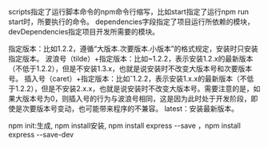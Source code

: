 scripts指定了运行脚本命令的npm命令行缩写，比如start指定了运行npm run start时，所要执行的命令。
dependencies字段指定了项目运行所依赖的模块，devDependencies指定项目开发所需要的模块。

指定版本：比如1.2.2，遵循“大版本.次要版本.小版本”的格式规定，安装时只安装指定版本。
波浪号（tilde）+指定版本：比如~1.2.2，表示安装1.2.x的最新版本（不低于1.2.2），但是不安装1.3.x，也就是说安装时不改变大版本号和次要版本号。
插入号（caret）+指定版本：比如ˆ1.2.2，表示安装1.x.x的最新版本（不低于1.2.2），但是不安装2.x.x，也就是说安装时不改变大版本号。需要注意的是，如果大版本号为0，则插入号的行为与波浪号相同，这是因为此时处于开发阶段，即使是次要版本号变动，也可能带来程序的不兼容。
latest：安装最新版本。

npm init:生成, npm install安装, npm install express --save ，npm install express --save-dev